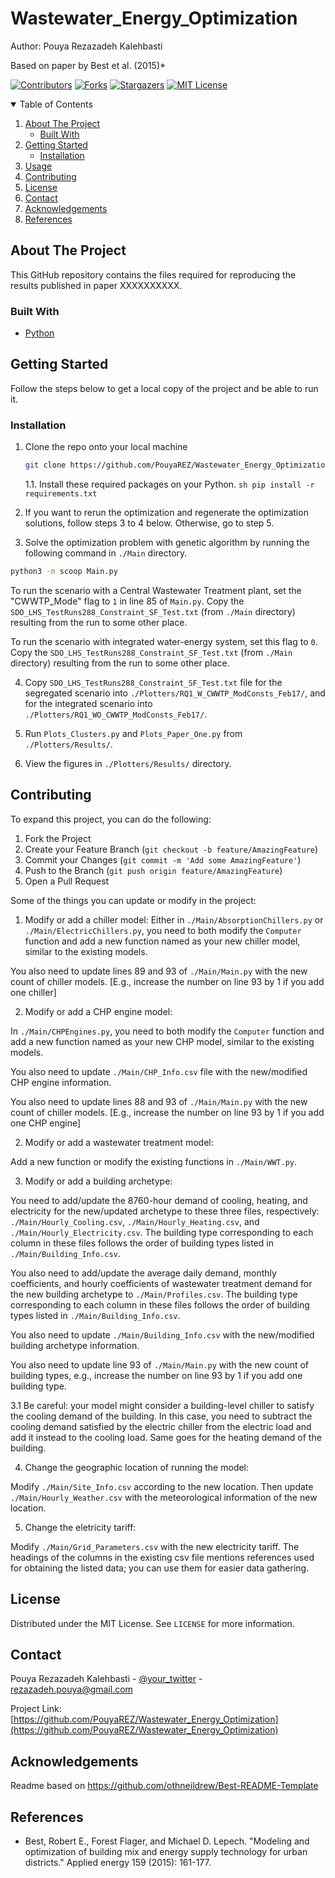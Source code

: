 # Wastewater_Energy_Optimization
Author: Pouya Rezazadeh Kalehbasti

Based on paper by Best et al. (2015)*




<!-- PROJECT SHIELDS -->
<!--
*** I'm using markdown "reference style" links for readability.
*** Reference links are enclosed in brackets [ ] instead of parentheses ( ).
*** See the bottom of this document for the declaration of the reference variables
*** for contributors-url, forks-url, etc. This is an optional, concise syntax you may use.
*** https://www.markdownguide.org/basic-syntax/#reference-style-links
-->
[![Contributors][contributors-shield]][contributors-url]
[![Forks][forks-shield]][forks-url]
[![Stargazers][stars-shield]][stars-url]
[![MIT License][license-shield]][license-url]





<!-- TABLE OF CONTENTS -->
<details open="open">
  <summary>Table of Contents</summary>
  <ol>
    <li>
      <a href="#about-the-project">About The Project</a>
      <ul>
        <li><a href="#built-with">Built With</a></li>
      </ul>
    </li>
    <li>
      <a href="#getting-started">Getting Started</a>
      <ul>
        <li><a href="#installation">Installation</a></li>
      </ul>
    </li>
    <li><a href="#usage">Usage</a></li>
    <li><a href="#contributing">Contributing</a></li>
    <li><a href="#license">License</a></li>
    <li><a href="#contact">Contact</a></li>
    <li><a href="#acknowledgements">Acknowledgements</a></li>
	<li><a href="#references">References</a></li>
  </ol>
</details>



<!-- ABOUT THE PROJECT -->
## About The Project
This GitHub repository contains the files required for reproducing the results published in paper XXXXXXXXXX.



### Built With

* [Python](https://www.python.org/)



<!-- GETTING STARTED -->
## Getting Started

Follow the steps below to get a local copy of the project and be able to run it.


### Installation

1. Clone the repo onto your local machine
   ```sh
   git clone https://github.com/PouyaREZ/Wastewater_Energy_Optimization.git
   ```
   1.1. Install these required packages on your Python.
	   ```sh
	   pip install -r requirements.txt
	   ```
   
2. If you want to rerun the optimization and regenerate the optimization solutions, follow steps 3 to 4 below. Otherwise, go to step 5.
   
3. Solve the optimization problem with genetic algorithm by running the following command in `./Main` directory.
```sh
python3 -m scoop Main.py
```
To run the scenario with a Central Wastewater Treatment plant, set the "CWWTP_Mode" flag to `1` in line 85 of `Main.py`.
Copy the `SDO_LHS_TestRuns288_Constraint_SF_Test.txt` (from `./Main` directory) resulting from the run to some other place.

To run the scenario with integrated water-energy system, set this flag to `0`.
Copy the `SDO_LHS_TestRuns288_Constraint_SF_Test.txt` (from `./Main` directory) resulting from the run to some other place.
   
4. Copy `SDO_LHS_TestRuns288_Constraint_SF_Test.txt` file for the segregated scenario into `./Plotters/RQ1_W_CWWTP_ModConsts_Feb17/`,
and for the integrated scenario into `./Plotters/RQ1_WO_CWWTP_ModConsts_Feb17/`.

5. Run `Plots_Clusters.py` and `Plots_Paper_One.py` from `./Plotters/Results/`.

6. View the figures in `./Plotters/Results/` directory.


<!-- CONTRIBUTING -->
## Contributing

To expand this project, you can do the following:
1. Fork the Project
2. Create your Feature Branch (`git checkout -b feature/AmazingFeature`)
3. Commit your Changes (`git commit -m 'Add some AmazingFeature'`)
4. Push to the Branch (`git push origin feature/AmazingFeature`)
5. Open a Pull Request


Some of the things you can update or modify in the project:
1. Modify or add a chiller model:
Either in `./Main/AbsorptionChillers.py` or `./Main/ElectricChillers.py`, you need to both modify 
the `Computer` function and add a new function named as your new chiller model, similar to the
existing models.

You also need to update lines 89 and 93 of `./Main/Main.py` with the new count of chiller models.
[E.g., increase the number on line 93 by 1 if you add one chiller]


2. Modify or add a CHP engine model:

In `./Main/CHPEngines.py`, you need to both modify the `Computer` function and add a new function
named as your new CHP model, similar to the existing models.

You also need to update `./Main/CHP_Info.csv` file with the new/modified CHP engine information.

You also need to update lines 88 and 93 of `./Main/Main.py` with the new count of chiller models.
[E.g., increase the number on line 93 by 1 if you add one CHP engine]

2. Modify or add a wastewater treatment model:

Add a new function or modify the existing functions in `./Main/WWT.py`.


3. Modify or add a building archetype:

You need to add/update the 8760-hour demand of cooling, heating, and electricity for the new/updated
archetype to these three files, respectively: `./Main/Hourly_Cooling.csv`, `./Main/Hourly_Heating.csv`,
and `./Main/Hourly_Electricity.csv`. The building type corresponding to each column in these files follows
the order of building types listed in `./Main/Building_Info.csv`.

You also need to add/update the average daily demand, monthly coefficients, and hourly coefficients of
wastewater treatment demand for the new building archetype to `./Main/Profiles.csv`. The building type
corresponding to each column in these files follows the order of building types listed in
`./Main/Building_Info.csv`.

You also need to update `./Main/Building_Info.csv` with the new/modified building archetype information.

You also need to update line 93 of `./Main/Main.py` with the new count of building types, e.g., increase
the number on line 93 by 1 if you add one building type.


3.1 Be careful: your model might consider a building-level chiller to
satisfy the cooling demand of the building. In this case, you need to subtract the cooling demand
satisfied by the electric chiller from the electric load and add it instead to the cooling load.
Same goes for the heating demand of the building.


4. Change the geographic location of running the model:

Modify `./Main/Site_Info.csv` according to the new location. Then update `./Main/Hourly_Weather.csv` with
the meteorological information of the new location.


5. Change the eletricity tariff:

Modify `./Main/Grid_Parameters.csv` with the new electricity tariff. The headings of the columns in the 
existing csv file mentions references used for obtaining the listed data; you can use them for easier
data gathering.






<!-- LICENSE -->
## License

Distributed under the MIT License. See `LICENSE` for more information.



<!-- CONTACT -->
## Contact

Pouya Rezazadeh Kalehbasti - [@your_twitter](https://twitter.com/your_username) - rezazadeh.pouya@gmail.com

Project Link: [https://github.com/PouyaREZ/Wastewater_Energy_Optimization](https://github.com/PouyaREZ/Wastewater_Energy_Optimization)



<!-- ACKNOWLEDGEMENTS -->
## Acknowledgements

Readme based on https://github.com/othneildrew/Best-README-Template






<!-- MARKDOWN LINKS & IMAGES -->
<!-- https://www.markdownguide.org/basic-syntax/#reference-style-links -->
[contributors-shield]: https://img.shields.io/github/contributors/PouyaREZ/Wastewater_Energy_Optimization.svg?style=for-the-badge
[contributors-url]: https://github.com/PouyaREZ/Wastewater_Energy_Optimization/graphs/contributors
[forks-shield]: https://img.shields.io/github/forks/PouyaREZ/Wastewater_Energy_Optimization.svg?style=for-the-badge
[forks-url]: https://github.com/PouyaREZ/Wastewater_Energy_Optimization/network/members
[stars-shield]: https://img.shields.io/github/stars/PouyaREZ/Wastewater_Energy_Optimization.svg?style=for-the-badge
[stars-url]: https://github.com/PouyaREZ/Wastewater_Energy_Optimization/stargazers

[license-shield]: https://img.shields.io/github/license/PouyaREZ/Wastewater_Energy_Optimization.svg?style=for-the-badge
[license-url]: https://github.com/PouyaREZ/Wastewater_Energy_Optimization/blob/main/LICENSE





<!-- References -->
## References

* Best, Robert E., Forest Flager, and Michael D. Lepech. "Modeling and optimization of building mix and energy supply technology for urban districts." Applied energy 159 (2015): 161-177.